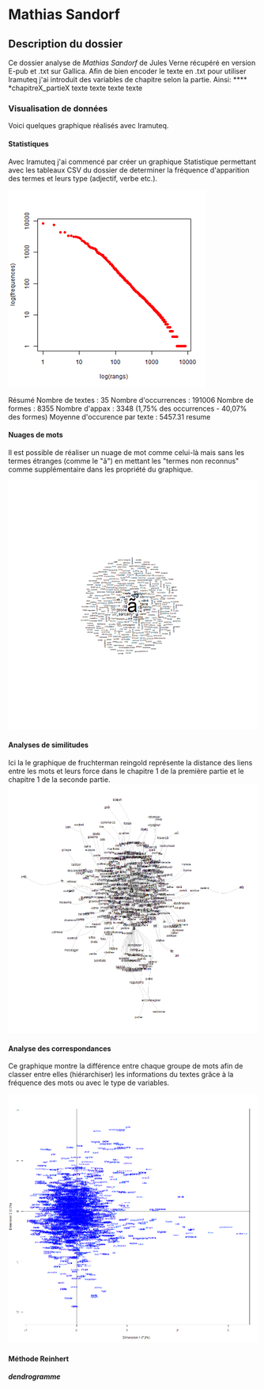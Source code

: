 # Mathias Sandorf
## Description du dossier
Ce dossier analyse de *Mathias Sandorf* de Jules Verne récupéré en version E-pub et .txt sur Gallica. Afin de bien encoder le texte en .txt pour utiliser Iramuteq j'ai introduit des variables de chapitre selon la partie. Ainsi:
**** *chapitreX_partieX
texte texte texte texte

### Visualisation de données

Voici quelques graphique réalisés avec Iramuteq.
#### Statistiques
Avec Iramuteq j'ai commencé par créer un graphique Statistique permettant avec les tableaux CSV du dossier de determiner la fréquence d'apparition des termes et leurs type (adjectif, verbe etc.).

![resume](https://github.com/Portalc/portal_cecile_MathiasSandorf/blob/master/image/resume.png)

Résumé
Nombre de textes : 35
Nombre d'occurrences : 191006
Nombre de formes : 8355
Nombre d'appax : 3348 (1,75% des occurrences - 40,07% des formes)
Moyenne d'occurence par texte : 5457.31
resume

#### Nuages de mots
Il est possible de réaliser un nuage de mot comme celui-là mais sans les termes étranges (comme le "ã") en mettant les "termes non reconnus" comme supplémentaire dans les propriété du graphique.

![resume](https://github.com/Portalc/portal_cecile_MathiasSandorf/blob/master/image/nuagedemot_part1chap_part2chap1.png)

#### Analyses de similitudes
Ici la le graphique de fruchterman reingold représente la distance des liens entre les mots et leurs force dans le chapitre 1 de la première partie et le chapitre 1 de la seconde partie.
![resume](https://github.com/Portalc/portal_cecile_MathiasSandorf/blob/master/image/similitude_part1chap1_part2chap1.png)


#### Analyse des correspondances
Ce graphique montre la différence entre chaque groupe de mots afin de classer entre elles (hiérarchiser) les informations du textes grâce à la fréquence des mots ou avec le type de variables.

![resume](https://github.com/Portalc/portal_cecile_MathiasSandorf/blob/master/image/analyse%20des%20correlation.png)

#### Méthode Reinhert


##### dendrogramme


